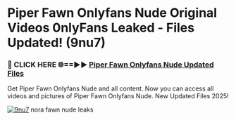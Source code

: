 # Piper Fawn Onlyfans Nude Original Videos 0nlyFans Leaked - Files Updated! (9nu7)

<h3>🔴 CLICK HERE 🌐==►► <a href="https://tinyurl.com/yrmya6cz" rel="nofollow">Piper Fawn Onlyfans Nude Updated Files</a></h3>

Get Piper Fawn Onlyfans Nude and all content. Now you can access all videos and pictures of Piper Fawn Onlyfans Nude. New Updated Files 2025!

[![9nu7](https://i.imgur.com/FMdXYCs.gif)](https://tinyurl.com/yrmya6cz)
nora fawn nude leaks